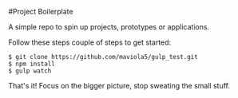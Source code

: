 #Project Boilerplate

A simple repo to spin up projects, prototypes or applications.

Follow these steps couple of steps to get started:

    $ git clone https://github.com/maviola5/gulp_test.git
    $ npm install
    $ gulp watch

That's it! Focus on the bigger picture, stop sweating the small stuff.
